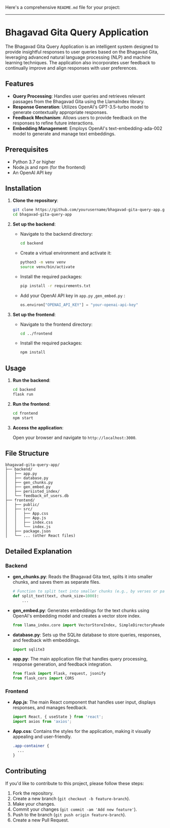 Here's a comprehensive `README.md` file for your project:

---

# Bhagavad Gita Query Application

The Bhagavad Gita Query Application is an intelligent system designed to provide insightful responses to user queries based on the Bhagavad Gita, leveraging advanced natural language processing (NLP) and machine learning techniques. The application also incorporates user feedback to continually improve and align responses with user preferences.

## Features

- **Query Processing**: Handles user queries and retrieves relevant passages from the Bhagavad Gita using the LlamaIndex library.
- **Response Generation**: Utilizes OpenAI's GPT-3.5-turbo model to generate contextually appropriate responses.
- **Feedback Mechanism**: Allows users to provide feedback on the responses to refine future interactions.
- **Embedding Management**: Employs OpenAI's text-embedding-ada-002 model to generate and manage text embeddings.

## Prerequisites

- Python 3.7 or higher
- Node.js and npm (for the frontend)
- An OpenAI API key

## Installation

1. **Clone the repository**:

   ```bash
   git clone https://github.com/yourusername/bhagavad-gita-query-app.git
   cd bhagavad-gita-query-app
   ```

2. **Set up the backend**:

   - Navigate to the backend directory:

     ```bash
     cd backend
     ```

   - Create a virtual environment and activate it:

     ```bash
     python3 -m venv venv
     source venv/bin/activate
     ```

   - Install the required packages:

     ```bash
     pip install -r requirements.txt
     ```

   - Add your OpenAI API key in `app.py` ,`gen_embed.py` :

     ```python
     os.environ["OPENAI_API_KEY"] = "your-openai-api-key"
     ```

3. **Set up the frontend**:

   - Navigate to the frontend directory:

     ```bash
     cd ../frontend
     ```

   - Install the required packages:

     ```bash
     npm install
     ```

## Usage

1. **Run the backend**:

   ```bash
   cd backend
   flask run
   ```

2. **Run the frontend**:

   ```bash
   cd frontend
   npm start
   ```

3. **Access the application**:

   Open your browser and navigate to `http://localhost:3000`.

## File Structure

```plaintext
bhagavad-gita-query-app/
├── backend/
│   ├── app.py
│   ├── database.py
│   ├── gen_chunks.py
│   ├── gen_embed.py
│   ├── persisted_index/
│   └── feedback_of_users.db
├── frontend/
│   ├── public/
│   ├── src/
│   │   ├── App.css
│   │   ├── App.js
│   │   ├── index.css
│   │   └── index.js
│   ├── package.json
│   └── ... (other React files)
```

## Detailed Explanation

### Backend

- **gen_chunks.py**: Reads the Bhagavad Gita text, splits it into smaller chunks, and saves them as separate files.

  ```python
  # Function to split text into smaller chunks (e.g., by verses or paragraphs)
  def split_text(text, chunk_size=1000):
      ...
  ```

- **gen_embed.py**: Generates embeddings for the text chunks using OpenAI's embedding model and creates a vector store index.

  ```python
  from llama_index.core import VectorStoreIndex, SimpleDirectoryReader, StorageContext, load_index_from_storage
  ```

- **database.py**: Sets up the SQLite database to store queries, responses, and feedback with embeddings.

  ```python
  import sqlite3
  ```

- **app.py**: The main application file that handles query processing, response generation, and feedback integration.

  ```python
  from flask import Flask, request, jsonify
  from flask_cors import CORS
  ```

### Frontend

- **App.js**: The main React component that handles user input, displays responses, and manages feedback.

  ```jsx
  import React, { useState } from 'react';
  import axios from 'axios';
  ```

- **App.css**: Contains the styles for the application, making it visually appealing and user-friendly.

  ```css
  .app-container {
    ...
  }
  ```

## Contributing

If you'd like to contribute to this project, please follow these steps:

1. Fork the repository.
2. Create a new branch (`git checkout -b feature-branch`).
3. Make your changes.
4. Commit your changes (`git commit -am 'Add new feature'`).
5. Push to the branch (`git push origin feature-branch`).
6. Create a new Pull Request.


